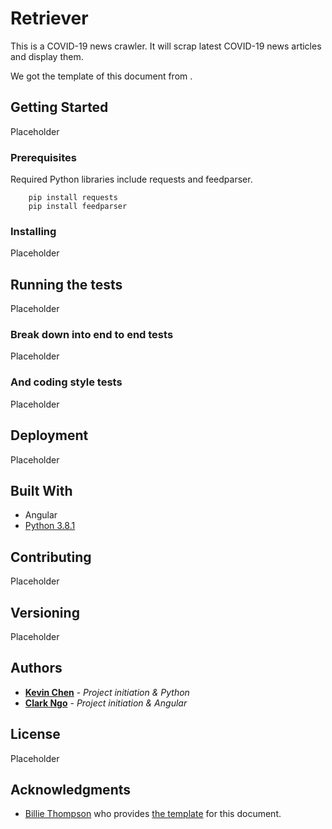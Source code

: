 # Retriever

This is a COVID-19 news crawler. It will scrap latest COVID-19 news articles and display them.

We got the template of this document from .

## Getting Started

Placeholder

### Prerequisites

Required Python libraries include requests and feedparser.

```
    pip install requests
    pip install feedparser
```

### Installing

Placeholder

## Running the tests

Placeholder

### Break down into end to end tests

Placeholder

### And coding style tests

Placeholder

## Deployment

Placeholder

## Built With

* Angular
* [Python 3.8.1](https://www.python.org/downloads/release/python-381/)

## Contributing

Placeholder

## Versioning

Placeholder

## Authors

* **[Kevin Chen](https://github.com/kkchen-dev)** - *Project initiation & Python*
* **[Clark Ngo](https://github.com/clarkngo)** - *Project initiation & Angular*

## License

Placeholder

## Acknowledgments

* [Billie Thompson](https://gist.github.com/PurpleBooth) who provides [the template]((https://gist.github.com/PurpleBooth/109311bb0361f32d87a2)) for this document.